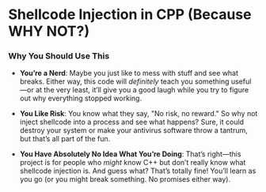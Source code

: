 # Shellcode Injection in CPP (Because WHY NOT?)

### Why You Should Use This
- **You’re a Nerd**:  Maybe you just like to mess with stuff and see what breaks. Either way, this code will *definitely* teach you something useful—or at the very least, it’ll give you a good laugh while you try to figure out why everything stopped working.

- **You Like Risk**: You know what they say, "No risk, no reward." So why not inject shellcode into a process and see what happens? Sure, it could destroy your system or make your antivirus software throw a tantrum, but that’s all part of the fun.

- **You Have Absolutely No Idea What You’re Doing**: That’s right—this project is for people who *might* know C++ but don’t really know what shellcode injection is. And guess what? That’s totally fine! You’ll learn as you go (or you might break something. No promises either way).
